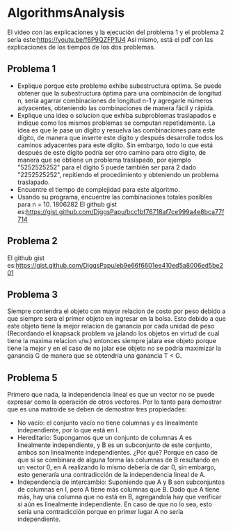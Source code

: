 # AlgorithmsAnalysis
El video con las explicaciones y la ejecución del problema 1 y el problema 2 sería este:https://youtu.be/f6P9QZFP1U4
Así mismo, está el pdf con las explicaciones de los tiempos de los dos problemas.
## Problema 1

* Explique porque este problema exhibe subestructura optima.
Se puede obtener que la subestructura óptima para una combinación de longitud n, sería agarrar combinaciones de longitud n-1 y agregarle números adyacentes, obteniendo las combinaciones de manera fácil y rápida.
* Explique una idea o solucion que exhiba subproblemas traslapados e indique como los mismos problemas se computan repetidamente.
La idea es que le pase un dígito y resuelva las combinaciones para este dígito, de manera que inserte este dígito y después desarrolle todos los caminos adyacentes para este dígito. Sin embargo, todo lo que está después de este dígito podría ser otro camino para otro dígito, de manera que se obtiene un problema traslapado, por ejemplo "5252525252" para el dígito 5 puede también ser para 2 dado "2252525252", repitiendo el procedimiento y obteniendo un problema traslapado.
* Encuentre el tiempo de complejidad para este algoritmo.
* Usando su programa, encuentre las combinaciones totales posibles para n = 10.
1806282
El github gist es:https://gist.github.com/DiggsPapu/bcc1bf76718af7ce999a4e8bca77f714
## Problema 2
El github gist es:https://gist.github.com/DiggsPapu/eb9e66f6601ee410ed5a8006ed5be201
## Problema 3
Siempre contendra el objeto con mayor relacion de costo por peso debido a que siempre sera el primer objeto en ingresar en la bolsa. Esto debido a que este objeto tiene la mejor relacion de ganancia por cada unidad de peso (Recordando el knapsack problem va jalando los objetos en virtud de cual tiene la maxima relacion v/w.) entonces siempre jalara ese objeto porque tiene la mejor y en el caso de no jalar ese objeto no se podria maximizar la ganancia G de manera que se obtendria una ganancia T < G.

## Problema 5
Primero que nada, la independencia lineal es que un vector no se puede expresar como la operación de otros vectores.
Por lo tanto para demostrar que es una matroide se deben de demostrar tres propiedades:
* No vacío: el conjunto vacío no tiene columnas y es linealmente independiente, por lo que está en I.
* Hereditario: Supongamos que un conjunto de columnas A es linealmente independiente, y B es un subconjunto de este conjunto, ambos son linealmente independientes. ¿Por qué? Porque en caso de que si se combinara de alguna forma las columnas de B resultando en un vector 0, en A realizando lo mismo debería de dar 0, sin embargo, esto generaría una contradicción de la independencia lineal de A.
* Independencia de intercambio: Suponiendo que A y B son subconjuntos de columnas en I, pero A tiene más columnas que B. Dado que A tiene más, hay una columna que no está en B, agregandola hay que verificar si aún es linealmente independiente. En caso de que no lo sea, esto sería una contradicción porque en primer lugar A no sería independiente.
